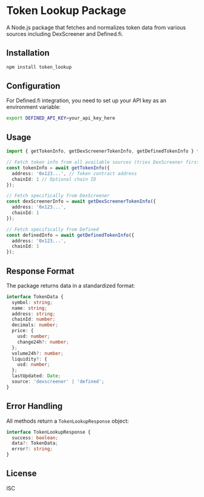# Token Lookup Package

A Node.js package that fetches and normalizes token data from various sources including DexScreener and Defined.fi.

## Installation

```bash
npm install token_lookup
```

## Configuration

For Defined.fi integration, you need to set up your API key as an environment variable:

```bash
export DEFINED_API_KEY=your_api_key_here
```

## Usage

```typescript
import { getTokenInfo, getDexScreenerTokenInfo, getDefinedTokenInfo } from 'token_lookup';

// Fetch token info from all available sources (tries DexScreener first, then Defined)
const tokenInfo = await getTokenInfo({
  address: '0x123...', // Token contract address
  chainId: 1 // Optional chain ID
});

// Fetch specifically from DexScreener
const dexScreenerInfo = await getDexScreenerTokenInfo({
  address: '0x123...',
  chainId: 1
});

// Fetch specifically from Defined
const definedInfo = await getDefinedTokenInfo({
  address: '0x123...',
  chainId: 1
});
```

## Response Format

The package returns data in a standardized format:

```typescript
interface TokenData {
  symbol: string;
  name: string;
  address: string;
  chainId: number;
  decimals: number;
  price: {
    usd: number;
    change24h?: number;
  };
  volume24h?: number;
  liquidity?: {
    usd: number;
  };
  lastUpdated: Date;
  source: 'dexscreener' | 'defined';
}
```

## Error Handling

All methods return a `TokenLookupResponse` object:

```typescript
interface TokenLookupResponse {
  success: boolean;
  data?: TokenData;
  error?: string;
}
```

## License

ISC 